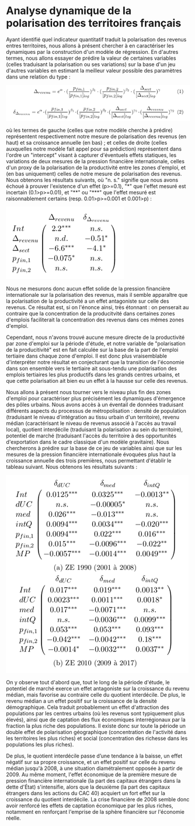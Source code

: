 # Analyse dynamique de la polarisation des territoires français

Ayant identifié quel indicateur quantitatif traduit la polarisation des revenus entres territoires, nous allons à présent chercher à en caractériser les dynamiques par la construction d'un modèle de régression. En d'autres termes, nous allons essayer de prédire la valeur de certaines variables (celles traduisant la polarisation ou ses variations) sur la base d'un jeu d'autres variables en estimant la meilleur valeur possible des paramètres dans une relation du type :

![image alt text](graphics/reg-equation-macro.png)

où les termes de gauche (celles que notre modèle cherche à prédire) représentent respectivement notre mesure de polarisation des revenus (en haut) et sa croissance annuelle (en bas) ; et celles de droite (celles auxquelles notre modèle fait appel pour sa prédiction) représentent dans l'ordre un "intercept" visant à capturer d'éventuels effets statiques, les variations de deux mesures de la pression financière internationale, celles d'un proxy de la polarisation de la productivité entre les zones d'emploi, et (en bas uniquement) celles de notre mesure de polarisation des revenus. Nous obtenons les résultats suivants, où "n. s." signifie que nous avons échoué à prouver l'existence d'un effet (p>=0.1), "\*" que l'effet mesuré est incertain (0.1>p>=0.01), et "\*\*" ou "\*\*\*" que l'effet mesuré est raisonnablement certains (resp. 0.01>p>=0.001 et 0.001>p) :

![image alt text](graphics/reg-matrix-macro.png)

Nous ne mesurons donc aucun effet solide de la pression financière internationale sur la polarisation des revenus, mais il semble apparaître que la polarisation de la productivité a un effet antagoniste sur celle des revenus. Ce résultat est, si on l'énonce ainsi, très étonnant : on penserait au contraire que la concentration de la producitvité dans certaines zones d'emplois faciliterait la concentration des revenus dans ces mêmes zones d'emploi.

Cependant, nous n'avons trouvé aucune mesure directe de la productivité par zone d'emploi sur la période d'étude, et notre variable de "polarisation de la producitivité" est en fait calculée sur la base de la part de l'emploi tertiaire dans chaque zone d'emploi. Il est donc plus vraisemblable d'interpréter notre résultat en conjecturant que la transition de l'économie dans son ensemble vers le tertiaire ait sous-tendu une polarisation des emplois tertiaires les plus productifs dans les grands centres urbains, et que cette polarisation ait bien eu un effet à la hausse sur celle des revenus.

Nous allons à présent nous tourner vers le niveau plus fin des zones d'emploi pour caractériser plus précisément les dynamiques d'émergence des pôles urbains. Nous avons accès à un éventail de données traduisant différents aspects du processus de métropolisation : densité de population (traduisant le niveau d'intégration au tissu urbain d'un territoire), revenu médian (caractérisant le niveau de revenus associé à l'accès au travail local), quotient interdécile (traduisant la polarisation au sein du territoire), potentiel de marché (traduisant l'accès du territoire à des opportunités d'exportation dans le cadre classique d'un modèle gravitaire). Nous chercherons à prédire sur la base de ce jeu de variables ainsi que sur les mesures de la pression financière internationale évoquées plus haut la croissance annuelle des trois premières, nous permettant d'établir le tableau suivant. Nous obtenons les résultats suivants :

![image alt text](graphics/reg-matrix-meso.png)

On y observe tout d'abord que, tout le long de la période d'étude, le potentiel de marché exerce un effet antagoniste sur la croissance du revenu médian, mais favorise au contraire celle du quotient interdécile. De plus, le revenu médian a un effet positif sur la croissance de la densité démographique. Cela traduit probablement un effet d'attraction des populations par les centres urbains (où les revenus sont typiquement plus élevés), ainsi que de captation des flux économiques interrégionaux par la fraction la plus riche des populations. Il existe donc sur toute la période un double effet de polarisation géographique (concentration de l'activité dans les territoires les plus riches) et social (concentration des richesse dans les populations les plus riches).

De plus, le quotient interdécile passe d’une tendance à la baisse, un effet négatif sur sa propre croissance, et un effet positif sur celle du revenu médian jusqu'à 2008, à une situation diamétralement opposée à partir de 2009. Au même moment, l'effet économique de la première mesure de pression financière internationale (la part des capitaux étrangers dans la dette d'État) s'intensifie, alors que la deuxième (la part des capitaux étrangers dans les actions du CAC 40) acquiert un fort effet sur la croissance du quotient interdécile. La crise financière de 2008 semble donc avoir renforcé les effets de captation économique par les plus riches, notamment en renforçant l'emprise de la sphère financière sur l'économie réelle.
